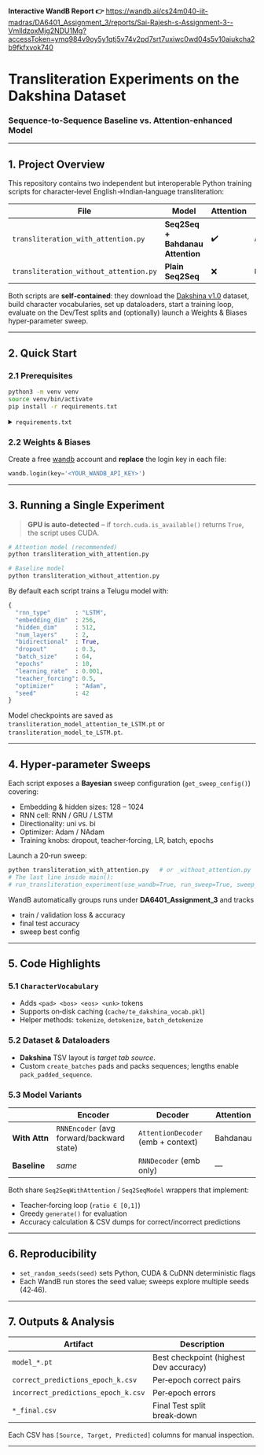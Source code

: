 **Interactive WandB Report 👉** <https://wandb.ai/cs24m040-iit-madras/DA6401_Assignment_3/reports/Sai-Rajesh-s-Assignment-3--VmlldzoxMjg2NDU1Mg?accessToken=ymq984v9oy5y1qtj5v74v2pd7srt7uxiwc0wd04s5v10aiukcha2b9fkfxvok740>

# Transliteration Experiments on the Dakshina Dataset  
### Sequence-to-Sequence Baseline **vs.** Attention‑enhanced Model

---

## 1. Project Overview
This repository contains two independent but interoperable Python training scripts for character‑level English→Indian‑language transliteration:

| File | Model  | Attention | Decoder | Run Mode |
|------|--------|-----------|---------|----------|
| `transliteration_with_attention.py` | **Seq2Seq + Bahdanau Attention** | ✔️ | `AttentionDecoder` | default `run_transliteration_experiment` |
| `transliteration_without_attention.py` | **Plain Seq2Seq** | ❌ | `RNNDecoder` | default `run_transliteration_experiment` |

Both scripts are **self‑contained**: they download the [Dakshina v1.0](https://storage.googleapis.com/gresearch/dakshina/) dataset, build character vocabularies, set up dataloaders, start a training loop, evaluate on the Dev/Test splits and (optionally) launch a Weights & Biases hyper‑parameter sweep.

---

## 2. Quick Start

### 2.1 Prerequisites
```bash
python3 -m venv venv
source venv/bin/activate
pip install -r requirements.txt
```

<details>
<summary><code>requirements.txt</code></summary>

```
torch>=2.2
tqdm
pandas
wandb
```
</details>

### 2.2 Weights & Biases
Create a free [wandb](https://wandb.ai) account and **replace** the login key in each file:
```python
wandb.login(key='<YOUR_WANDB_API_KEY>')
```

---

## 3. Running a Single Experiment

> **GPU is auto‑detected** – if `torch.cuda.is_available()` returns `True`, the script uses CUDA.

```bash
# Attention model (recommended)
python transliteration_with_attention.py

# Baseline model
python transliteration_without_attention.py
```

By default each script trains a Telugu model with:

```python
{
  "rnn_type"       : "LSTM",
  "embedding_dim"  : 256,
  "hidden_dim"     : 512,
  "num_layers"     : 2,
  "bidirectional"  : True,
  "dropout"        : 0.3,
  "batch_size"     : 64,
  "epochs"         : 10,
  "learning_rate"  : 0.001,
  "teacher_forcing": 0.5,
  "optimizer"      : "Adam",
  "seed"           : 42
}
```

Model checkpoints are saved as  
`transliteration_model_attention_te_LSTM.pt` or `transliteration_model_te_LSTM.pt`.

---

## 4. Hyper‑parameter Sweeps

Each script exposes a **Bayesian** sweep configuration (`get_sweep_config()`) covering:

* Embedding & hidden sizes: 128 – 1024  
* RNN cell: RNN / GRU / LSTM  
* Directionality: uni vs. bi  
* Optimizer: Adam / NAdam  
* Training knobs: dropout, teacher‑forcing, LR, batch, epochs

Launch a 20‑run sweep:

```bash
python transliteration_with_attention.py   # or _without_attention.py
# The last line inside main():
# run_transliteration_experiment(use_wandb=True, run_sweep=True, sweep_count=20)
```

WandB automatically groups runs under **DA6401_Assignment_3** and tracks
* train / validation loss & accuracy  
* final test accuracy  
* sweep best config  

---

## 5. Code Highlights

### 5.1 `CharacterVocabulary`
* Adds `<pad> <bos> <eos> <unk>` tokens  
* Supports on‑disk caching (`cache/te_dakshina_vocab.pkl`)  
* Helper methods: `tokenize`, `detokenize`, `batch_detokenize`

### 5.2 Dataset & Dataloaders
* **Dakshina** TSV layout is *target tab source*.  
* Custom `create_batches` pads and packs sequences; lengths enable `pack_padded_sequence`.

### 5.3 Model Variants
|                | Encoder                                  | Decoder                               | Attention |
|----------------|------------------------------------------|---------------------------------------|-----------|
| **With Attn** | `RNNEncoder` (avg forward/backward state) | `AttentionDecoder` (emb + context)    | Bahdanau  |
| **Baseline**  | *same*                                   | `RNNDecoder` (emb only)               | —         |

Both share `Seq2SeqWithAttention` / `Seq2SeqModel` wrappers that implement:

* Teacher‑forcing loop (`ratio ∈ [0,1]`)  
* Greedy `generate()` for evaluation  
* Accuracy calculation & CSV dumps for correct/incorrect predictions  

---

## 6. Reproducibility

* `set_random_seeds(seed)` sets Python, CUDA & CuDNN deterministic flags  
* Each WandB run stores the seed value; sweeps explore multiple seeds (42‑46).

---

## 7. Outputs & Analysis

| Artifact | Description |
|----------|-------------|
| `model_*.pt` | Best checkpoint (highest Dev accuracy) |
| `correct_predictions_epoch_k.csv` | Per‑epoch correct pairs |
| `incorrect_predictions_epoch_k.csv` | Per‑epoch errors |
| `*_final.csv` | Final Test split break‑down |

Each CSV has `[Source, Target, Predicted]` columns for manual inspection.

---
